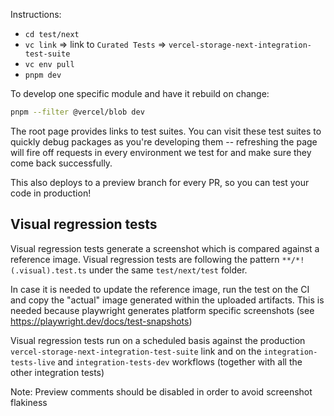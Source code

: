 Instructions:

- `cd test/next`
- `vc link` => link to `Curated Tests` => `vercel-storage-next-integration-test-suite`
- `vc env pull`
- `pnpm dev`

To develop one specific module and have it rebuild on change:

```sh
pnpm --filter @vercel/blob dev
```

The root page provides links to test suites. You can visit these test suites to quickly debug packages as you're developing them -- refreshing the page will fire off requests in every environment we test for and make sure they come back successfully.

This also deploys to a preview branch for every PR, so you can test your code in production!

## Visual regression tests

Visual regression tests generate a screenshot which is compared against a reference image. Visual regression tests are following the pattern `**/*!(.visual).test.ts` under the same `test/next/test` folder.

In case it is needed to update the reference image, run the test on the CI and copy the "actual" image generated within the uploaded artifacts. This is needed because playwright generates platform specific screenshots (see https://playwright.dev/docs/test-snapshots)

Visual regression tests run on a scheduled basis against the production `vercel-storage-next-integration-test-suite` link and on the `integration-tests-live` and `integration-tests-dev` workflows (together with all the other integration tests)

Note: Preview comments should be disabled in order to avoid screenshot flakiness
